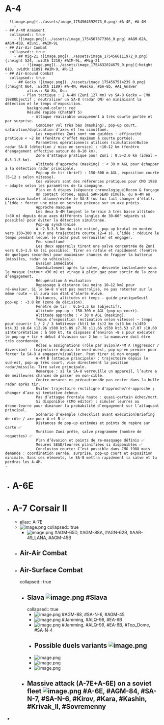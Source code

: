 # A-4
	- ![image.png](../assets/image_1754564592973_0.png) #A-4E, #A-4M
		-
	- ## A-4M Armament
	  collapsed:: true
		- ![image.png](../assets/image_1754567877366_0.png) #AGM-62A, #AGM-45B, #Zuni, #AIM-9L
	- ## Air-Air Combat
	  collapsed:: true
		- ## Mig-21 ![image.png](../assets/image_1754566111972_0.png){:height 524, :width 1218} #AIM-9L, #Mig-21
			- ![image.png](../assets/image_1754632024675_0.png){:height 610, :width 1189} #AIM-9, #R-13
	- ## Air-Ground Combat
	  collapsed:: true
		- ## Gecko ![image.png](../assets/image_1754567514239_0.png){:height 864, :width 1189} #A-4M, #Gecko, #SA-8b, #AI_Answer
			- alias:: SA-8b, Osa
			- Plan tactique : 2 A‑4M (Zuni 127 mm) vs SA‑8 Gecko — CMO 1988Objectif : neutraliser un SA‑8 (radar ON) en minimisant la détection et le temps d'exposition.
			  background-color:: red
			  Résumé rapide (ChatGPT 5)
				- Attaque réalisable uniquement à très courte portée et par surprise.
				  Combiner vol très bas (masking), pop‑up court, saturation/duplication d'axes et feu simultané.
				  Les roquettes Zuni sont non guidées : efficacité pratique < ~2 km (fenêtre d'effet maximum à courte portée).
				  Paramètres opérationnels utilisés (simulation)Bulbe radar SA‑8 (détection / mise en service) : ~10–12 km (fenêtre d'engagement effective autour de 8–10 km).
				  Zone d'attaque pratique pour Zuni : 0.5–2.0 km (idéal ≈ 0.5–1.5 km).
				  Altitude d'approche (masking) : < 30 m AGL pour échapper à la détection radar principale.
				  Pop‑up de tir (brief) : 150–300 m AGL, exposition courte (5–12 s selon vitesse).
				  Ces valeurs sont des références pratiques pour CMO 1988 — adapte selon les paramètres de ta campagne.
				  Plan en 6 étapes (séquence chronologique)Recon & forçage
				  Un contact (drone, appui SAM‑SEAD simulé, ou A‑4M en diversion haute) allume/révèle le SA‑8 (ou lui fait changer d’état). L’idée : forcer une mise en service précoce sur un axe précis.
				  Approche masquée
				  Les deux A‑4M longent le terrain à très basse altitude (<30 m) depuis deux axes différents (angles de 30–60° séparés si possible) pour éviter la détection simultanée.
				  Pop‑up synchronisé
				  À ~2.5–3.5 km du site estimé, pop‑up brutal en montée vers 150–300 m sur une trajectoire courte (2–4 s). L’idée : réduire le temps pendant lequel le radar peut verrouiller et engager.
				  Feu simultané
				  Les deux appareils tirent une salve concentrée de Zuni vers 0.5–1.5 km (si possible). Tirer en rafale et rapidement (fenêtre de quelques secondes) pour maximiser chances de frapper la batterie (missiles, radar ou véhicules).
				  Evasion immédiate
				  Immédiatement après la salve, descente instantanée sous le masque (retour <30 m) et virage à plein gaz pour sortir de la zone d’engagement.
				  Récupération & évaluation
				  Repassage à distance (au moins 10–12 km) pour ré‑évaluer. Si le SA‑8 n’est pas neutralisé, ne pas retenter sur la même route — il aura son état d’alerte élevé.
				  Distances, altitudes et temps — guide pratiqueSeuil pop‑up : ~3.0 km (zone de décision).
				  Fenêtre de tir : 0.5–1.5 km (objectif).
				  Altitude pop‑up : 150–300 m AGL (pop‑up court).
				  Altitude approche : < 30 m AGL (masking).
				  Temps d’exposition (estimation selon vitesse) — temps pour couvrir 1 / 2 / 3 kmVitesse (kt)1 km (s)2 km (s)3 km (s)450 kt4.32 s8.64 s12.96 s500 kt3.89 s7.78 s11.66 s550 kt3.53 s7.07 s10.60 sInterprétation : à 500 kt, tu disposes d’environ ~8 s pour exécuter le pop‑up + tir + début d’évasion sur 2 km — la manœuvre doit être très coordonnée.
				  Roles & assignations (rôle par avion)A‑4M A (Aggressor / diversion) : trajectoire depuis le nord‑ouest, pop‑up en premier pour forcer le SA‑8 à engager/visualiser. Peut tirer si non engagé.
				  A‑4M B (attaque principale) : trajectoire depuis le sud‑est, pop‑up très court, vise directement la position radar/missile. Tire salve principale.
				  Remarque : si le SA‑8 verrouille un appareil, l’autre a de meilleures chances de passer en non‑ciblé.
				  Contre‑mesures et précautionsNe pas rester dans la bulle radar après tir.
				  Éviter trajectoire rectiligne d'approche/ré-approche ; changer d’axe si tentative échoue.
				  Pas d’attaque frontale haute : quasi‑certain échec/mort.
				  Si disponible (CMO editor) : simuler leurres ou drone‑leurre pour diminuer la probabilité d’engagement sur l’attaquant principal.
				  Scénario d’exemple (checklist avant exécution)Briefing de rôle / axe pour A et B ✅
				  Distances de pop‑up estimées et points de repère sur carte ✅
				  Munition Zuni prête, salve programmée (nombre de roquettes) ✅
				  Plan d’évasion et points de re‑masquage définis ✅
				  Mesures SEAD/leurres planifiées si disponibles ✅
				  Conclusion courte: C’est possible dans CMO 1988 mais demande : coordination serrée, surprise, pop‑up court et exposition minimale. Sans ces éléments, le SA‑8 mettra rapidement la salve et tu perdras les A‑4M.
	-
- # A-6E
- # A-7 Corsair II
	- alias:: A-7E
	- ![image.png](../assets/image_1754657329089_0.png)
	  collapsed:: true
		- ![image.png](../assets/image_1754658393361_0.png) #AGM-65D, #AGM-88A, #AGN-62B, #AAR-49_LANA, #AGM-45B
	- ## Air-Air Combat
	- ## Air-Surface Combat
	  collapsed:: true
		- ##  Slava ![image.png](../assets/image_1754638942834_0.png) #Slava
		  collapsed:: true
			- ![image.png](../assets/image_1754640207833_0.png) #AGM-88, #SA-N-6, #AGM-45
			- ![image.png](../assets/image_1754640778520_0.png) #Jamming, #ALQ-99, #EA-6B
			- ![image.png](../assets/image_1754641639642_0.png) #Jamming, #ALQ-99, #EA-6B, #Top_Dome, #SA-N-4
			- ## Possible duels variants ![image.png](../assets/image_1754645238071_0.png)
			- ![image.png](../assets/image_1754645300333_0.png)
			- ![image.png](../assets/image_1754641998138_0.png)
			- ![image.png](../assets/image_1754642055390_0.png)
		- ## Massive attack (A-7E+A-6E) on a soviet fleet   ![image.png](../assets/image_1754647391823_0.png) #A-6E, #AGM-84, #SA-N-7, #SA-N-6, #Kirov, #Kara, #Kashin, #Krivak_II, #Sovremenny
-